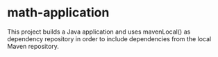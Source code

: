 math-application
============
This project builds a Java application and uses mavenLocal() as dependency repository in order to include dependencies from the local Maven repository. 

